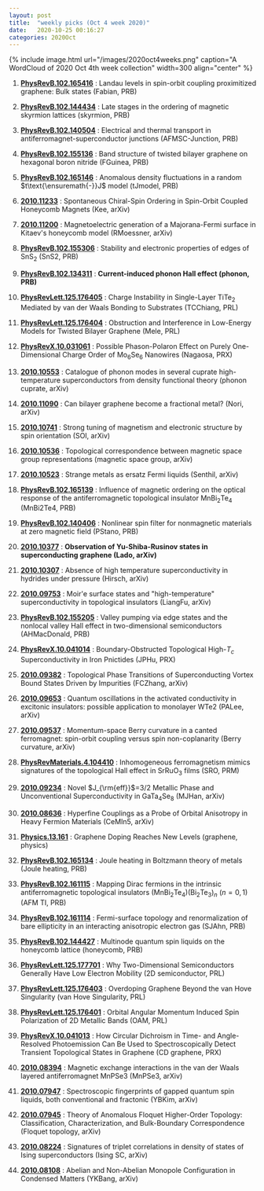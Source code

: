 ```yaml
---
layout: post
title:  "weekly picks (Oct 4 week 2020)"
date:   2020-10-25 00:16:27
categories: 2020Oct
---
```


{% include image.html url="/images/2020oct4weeks.png" caption="A WordCloud of 2020 Oct 4th week collection" width=300 align="center" %}

1. **[PhysRevB.102.165416](https://link.aps.org/doi/10.1103/PhysRevB.102.165416)** : Landau levels in spin-orbit coupling proximitized graphene: Bulk states (Fabian, PRB)

1. **[PhysRevB.102.144434](https://link.aps.org/doi/10.1103/PhysRevB.102.144434)** : Late stages in the ordering of magnetic skyrmion lattices (skyrmion, PRB)

1. **[PhysRevB.102.140504](https://link.aps.org/doi/10.1103/PhysRevB.102.140504)** : Electrical and thermal transport in antiferromagnet-superconductor junctions (AFMSC-Junction, PRB)

1. **[PhysRevB.102.155136](https://link.aps.org/doi/10.1103/PhysRevB.102.155136)** : Band structure of twisted bilayer graphene on hexagonal boron nitride (FGuinea, PRB)

1. **[PhysRevB.102.165146](https://link.aps.org/doi/10.1103/PhysRevB.102.165146)** : Anomalous density fluctuations in a random $t\text{\ensuremath{-}}J$ model (tJmodel, PRB)


1. **[2010.11233](http://arxiv.org/abs/2010.11233)** : Spontaneous Chiral-Spin Ordering in Spin-Orbit Coupled Honeycomb Magnets (Kee, arXiv)

1. **[2010.11200](http://arxiv.org/abs/2010.11200)** : Magnetoelectric generation of a Majorana-Fermi surface in Kitaev's honeycomb model (RMoessner, arXiv)

1. **[PhysRevB.102.155306](https://link.aps.org/doi/10.1103/PhysRevB.102.155306)** : Stability and electronic properties of edges of ${\mathrm{SnS}}_{2}$ (SnS2, PRB)

1. **[PhysRevB.102.134311](https://link.aps.org/doi/10.1103/PhysRevB.102.134311)** : **Current-induced phonon Hall effect (phonon, PRB)**

1. **[PhysRevLett.125.176405](https://link.aps.org/doi/10.1103/PhysRevLett.125.176405)** : Charge Instability in Single-Layer ${\mathrm{TiTe}}_{2}$ Mediated by van der Waals Bonding to Substrates (TCChiang, PRL)

1. **[PhysRevLett.125.176404](https://link.aps.org/doi/10.1103/PhysRevLett.125.176404)** : Obstruction and Interference in Low-Energy Models for Twisted Bilayer Graphene (Mele, PRL)

1. **[PhysRevX.10.031061](https://link.aps.org/doi/10.1103/PhysRevX.10.031061)** : Possible Phason-Polaron Effect on Purely One-Dimensional Charge Order of ${\mathrm{Mo}}_{6}{\mathrm{Se}}_{6}$ Nanowires (Nagaosa, PRX)



1. **[2010.10553](http://arxiv.org/abs/2010.10553)** : Catalogue of phonon modes in several cuprate high-temperature superconductors from density functional theory (phonon cuprate, arXiv)

1. **[2010.11090](http://arxiv.org/abs/2010.11090)** : Can bilayer graphene become a fractional metal? (Nori, arXiv)

1. **[2010.10741](http://arxiv.org/abs/2010.10741)** : Strong tuning of magnetism and electronic structure by spin orientation (SOI, arXiv)

1. **[2010.10536](http://arxiv.org/abs/2010.10536)** : Topological correspondence between magnetic space group representations (magnetic space group, arXiv)

1. **[2010.10523](http://arxiv.org/abs/2010.10523)** : Strange metals as ersatz Fermi liquids (Senthil, arXiv)

1. **[PhysRevB.102.165139](https://link.aps.org/doi/10.1103/PhysRevB.102.165139)** : Influence of magnetic ordering on the optical response of the antiferromagnetic topological insulator $\mathrm{Mn}{\mathrm{Bi}}_{2}{\mathrm{Te}}_{4}$ (MnBi2Te4, PRB)

1. **[PhysRevB.102.140406](https://link.aps.org/doi/10.1103/PhysRevB.102.140406)** : Nonlinear spin filter for nonmagnetic materials at zero magnetic field (PStano, PRB)


1. **[2010.10377](http://arxiv.org/abs/2010.10377)** : **Observation of Yu-Shiba-Rusinov states in superconducting graphene (Lado, arXiv)**

1. **[2010.10307](http://arxiv.org/abs/2010.10307)** : Absence of high temperature superconductivity in hydrides under pressure (Hirsch, arXiv)

1. **[2010.09753](http://arxiv.org/abs/2010.09753)** : Moir\'e surface states and "high-temperature" superconductivity in topological insulators (LiangFu, arXiv)

1. **[PhysRevB.102.155205](https://link.aps.org/doi/10.1103/PhysRevB.102.155205)** : Valley pumping via edge states and the nonlocal valley Hall effect in two-dimensional semiconductors (AHMacDonald, PRB)

1. **[PhysRevX.10.041014](https://link.aps.org/doi/10.1103/PhysRevX.10.041014)** : Boundary-Obstructed Topological High-${\mathit{T}}_{c}$ Superconductivity in Iron Pnictides (JPHu, PRX)


1. **[2010.09382](http://arxiv.org/abs/2010.09382)** : Topological Phase Transitions of Superconducting Vortex Bound States Driven by Impurities (FCZhang, arXiv)

1. **[2010.09653](http://arxiv.org/abs/2010.09653)** : Quantum oscillations in the activated conductivity in excitonic insulators: possible application to monolayer WTe2 (PALee, arXiv)

1. **[2010.09537](http://arxiv.org/abs/2010.09537)** : Momentum-space Berry curvature in a canted ferromagnet: spin-orbit coupling versus spin non-coplanarity (Berry curvature, arXiv)

1. **[PhysRevMaterials.4.104410](https://link.aps.org/doi/10.1103/PhysRevMaterials.4.104410)** : Inhomogeneous ferromagnetism mimics signatures of the topological Hall effect in ${\mathrm{SrRuO}}_{3}$ films (SRO, PRM)

1. **[2010.09234](http://arxiv.org/abs/2010.09234)** : Novel $J_{\rm{eff}}$=3/2 Metallic Phase and Unconventional Superconductivity in GaTa$_4$Se$_8$ (MJHan, arXiv)

1. **[2010.08636](http://arxiv.org/abs/2010.08636)** : Hyperfine Couplings as a Probe of Orbital Anisotropy in Heavy Fermion Materials (CeMIn5, arXiv)

1. **[Physics.13.161](https://link.aps.org/doi/10.1103/Physics.13.161)** : Graphene Doping Reaches New Levels (graphene, physics)

1. **[PhysRevB.102.165134](https://link.aps.org/doi/10.1103/PhysRevB.102.165134)** : Joule heating in Boltzmann theory of metals (Joule heating, PRB)

1. **[PhysRevB.102.161115](https://link.aps.org/doi/10.1103/PhysRevB.102.161115)** : Mapping Dirac fermions in the intrinsic antiferromagnetic topological insulators $(\mathrm{Mn}{\mathrm{Bi}}_{2}{\mathrm{Te}}_{4}){({\mathrm{Bi}}_{2}{\mathrm{Te}}_{3})}_{n}$ ($n=0,1$) (AFM TI, PRB)

1. **[PhysRevB.102.161114](https://link.aps.org/doi/10.1103/PhysRevB.102.161114)** : Fermi-surface topology and renormalization of bare ellipticity in an interacting anisotropic electron gas (SJAhn, PRB)

1. **[PhysRevB.102.144427](https://link.aps.org/doi/10.1103/PhysRevB.102.144427)** : Multinode quantum spin liquids on the honeycomb lattice (honeycomb, PRB)

1. **[PhysRevLett.125.177701](https://link.aps.org/doi/10.1103/PhysRevLett.125.177701)** : Why Two-Dimensional Semiconductors Generally Have Low Electron Mobility (2D semiconductor, PRL)

1. **[PhysRevLett.125.176403](https://link.aps.org/doi/10.1103/PhysRevLett.125.176403)** : Overdoping Graphene Beyond the van Hove Singularity (van Hove Singularity, PRL)

1. **[PhysRevLett.125.176401](https://link.aps.org/doi/10.1103/PhysRevLett.125.176401)** : Orbital Angular Momentum Induced Spin Polarization of 2D Metallic Bands (OAM, PRL)

1. **[PhysRevX.10.041013](https://link.aps.org/doi/10.1103/PhysRevX.10.041013)** : How Circular Dichroism in Time- and Angle-Resolved Photoemission Can Be Used to Spectroscopically Detect Transient Topological States in Graphene (CD graphene, PRX)


1. **[2010.08394](http://arxiv.org/abs/2010.08394)** : Magnetic exchange interactions in the van der Waals layered antiferromagnet MnPSe3 (MnPSe3, arXiv)

1. **[2010.07947](http://arxiv.org/abs/2010.07947)** : Spectroscopic fingerprints of gapped quantum spin liquids, both conventional and fractonic (YBKim, arXiv)

1. **[2010.07945](http://arxiv.org/abs/2010.07945)** : Theory of Anomalous Floquet Higher-Order Topology: Classification, Characterization, and Bulk-Boundary Correspondence (Floquet topology, arXiv)

1. **[2010.08224](http://arxiv.org/abs/2010.08224)** : Signatures of triplet correlations in density of states of Ising superconductors (Ising SC, arXiv)

1. **[2010.08108](http://arxiv.org/abs/2010.08108)** : Abelian and Non-Abelian Monopole Configuration in Condensed Matters (YKBang, arXiv)
